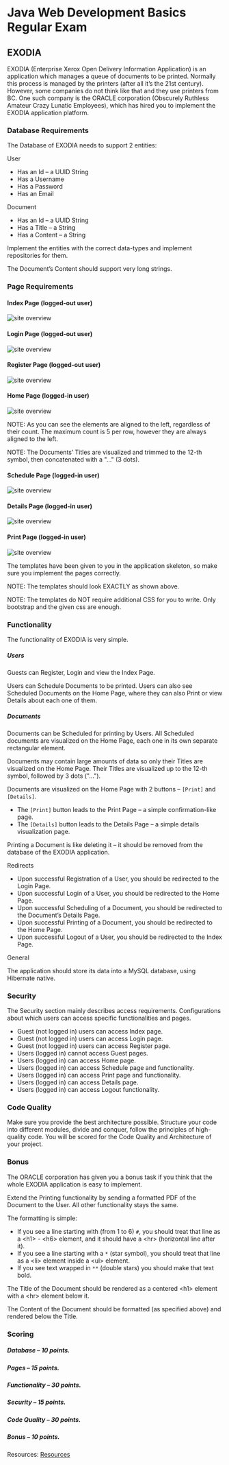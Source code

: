 # Java Web Development Basics Regular Exam

## EXODIA

EXODIA (Enterprise Xerox Open Delivery Information Application) is an application which manages a queue of documents to be printed. Normally this process is managed by the printers (after all it’s the 21st century). However, some companies do not think like that and they use printers from BC. One such company is the ORACLE corporation (Obscurely Ruthless Amateur Crazy Lunatic Employees), which has hired you to implement the EXODIA application platform.

### Database Requirements

The Database of EXODIA needs to support 2 entities:

User

- Has an Id – a UUID String
- Has a Username
- Has a Password
- Has an Email

Document

- Has an Id – a UUID String
- Has a Title – a String
- Has a Content – a String

Implement the entities with the correct data-types and implement repositories for them. 

The Document’s Content should support very long strings.

### Page Requirements

#### Index Page (logged-out user)

![site overview](../z_resources/exodia/media/image1.png)

#### Login Page (logged-out user)

![site overview](../z_resources/exodia/media/image2.png)

#### Register Page (logged-out user)

![site overview](../z_resources/exodia/media/image3.png)

#### Home Page (logged-in user)

![site overview](../z_resources/exodia/media/image4.png)

NOTE: As you can see the elements are aligned to the left, regardless of their count. The maximum count is 5 per row, however they are always aligned to the left.

NOTE: The Documents’ Titles are visualized and trimmed to the 12-th symbol, then concatenated with a "…" (3 dots).

#### Schedule Page (logged-in user)

![site overview](../z_resources/exodia/media/image5.png)

#### Details Page (logged-in user)

![site overview](../z_resources/exodia/media/image6.png)

#### Print Page (logged-in user)

![site overview](../z_resources/exodia/media/image7.png)

The templates have been given to you in the application skeleton, so make sure you implement the pages correctly. 

NOTE: The templates should look EXACTLY as shown above.

NOTE: The templates do NOT require additional CSS for you to write. Only bootstrap and the given css are enough.

### Functionality

The functionality of EXODIA is very simple.

##### Users

Guests can Register, Login and view the Index Page. 

Users can Schedule Documents to be printed. Users can also see Scheduled Documents on the Home Page, where they can also Print or view Details about each one of them.

##### Documents

Documents can be Scheduled for printing by Users. All Scheduled documents are visualized on the Home Page, each one in its own separate rectangular element. 

Documents may contain large amounts of data so only their Titles are visualized on the Home Page. Their Titles are visualized up to the 12-th symbol, followed by 3 dots ("…").

Documents are visualized on the Home Page with 2 buttons – `[Print]` and `[Details]`.

- The `[Print]` button leads to the Print Page – a simple confirmation-like page.
- The `[Details]` button leads to the Details Page – a simple details visualization page.

Printing a Document is like deleting it – it should be removed from the database of the EXODIA application.

Redirects

- Upon successful Registration of a User, you should be redirected to the Login Page.
- Upon successful Login of a User, you should be redirected to the Home Page.
- Upon successful Scheduling of a Document, you should be redirected to the Document’s Details Page.
- Upon successful Printing of a Document, you should be redirected to the Home Page.
- Upon successful Logout of a User, you should be redirected to the Index Page.

General

The application should store its data into a MySQL database, using Hibernate native.

### Security

The Security section mainly describes access requirements. Configurations about which users can access specific functionalities and pages.

- Guest (not logged in) users can access Index page.
- Guest (not logged in) users can access Login page.
- Guest (not logged in) users can access Register page.
- Users (logged in) cannot access Guest pages.
- Users (logged in) can access Home page.
- Users (logged in) can access Schedule page and functionality.
- Users (logged in) can access Print page and functionality.
- Users (logged in) can access Details page.
- Users (logged in) can access Logout functionality.

### Code Quality

Make sure you provide the best architecture possible. Structure your code into different modules, divide and conquer, follow the principles of high-quality code. You will be scored for the Code Quality and Architecture of your project.

###	Bonus

The ORACLE corporation has given you a bonus task if you think that the whole EXODIA application is easy to implement.

Extend the Printing functionality by sending a formatted PDF of the Document to the User. All other functionality stays the same.

The formatting is simple:

- If you see a line starting with (from 1 to 6) `#`, you should treat that line as a \<h1> - \<h6> element, and it should have a \<hr> (horizontal line after it).
- If you see a line starting with a `*` (star symbol), you should treat that line as a \<li> element inside a \<ul> element.
- If you see text wrapped in `**` (double stars) you should make that text bold.

The Title of the Document should be rendered as a centered \<h1> element with a \<hr> element below it.

The Content of the Document should be formatted (as specified above) and rendered below the Title. 

### Scoring

##### Database – 10 points.

##### Pages – 15 points.

##### Functionality – 30 points.

##### Security – 15 points.

##### Code Quality – 30 points.

##### Bonus – 10 points.

Resources: [Resources](../z_resources/exodia)
